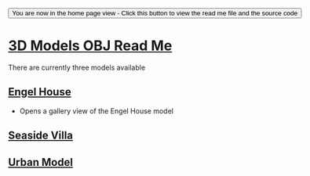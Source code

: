 <span style=display:none; >
[You are now in a GitHub source code view - click this link to view the home page]( http://ladybug-analysis-tools.github.io/3d-models/obj/ "View file as a web page." ) </span>
<input type=button onclick=window.location.href='https://github.com/ladybug-analysis-tools/3d-models/tree/gh-pages/obj/'; 
value='You are now in the home page view - Click this button to view the read me file and the source code' >


[3D Models OBJ Read Me]( ./obj/index.html )
===

There are currently three models available


## [Engel House]( http://ladybug-analysis-tools.github.io/3d-models/obj/engel-house/ )

* Opens a gallery view of the Engel House model


## [Seaside Villa]( http://ladybug-analysis-tools.github.io/3d-models/obj/seaside-villa-obj/ )


## [Urban Model]( http://ladybug-analysis-tools.github.io/3d-models/obj/urban_model_001/ )
